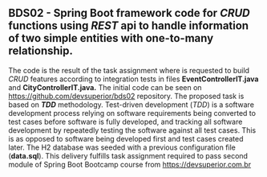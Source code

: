 ## BDS02 - Spring Boot framework code for _CRUD_ functions using _REST_ api to handle information of two simple entities with one-to-many relationship.

The code is the result of the task assignment where is requested to build _CRUD_ features according to integration tests in files **EventControllerIT.java** and **CityControllerIT.java.**
The initial code can be seen on https://github.com/devsuperior/bds02 repository.
The proposed task is based on **_TDD_** methodology. Test-driven development (_TDD_) is a software development process relying on software requirements being converted to test cases before software is fully developed, and tracking all software development by repeatedly testing the software against all test cases. This is as opposed to software being developed first and test cases created later.
The H2 database was seeded with a previous configuration file (**data.sql**).
This delivery fulfills task assignment required to pass second module of Spring Boot Bootcamp course from https://devsuperior.com.br
